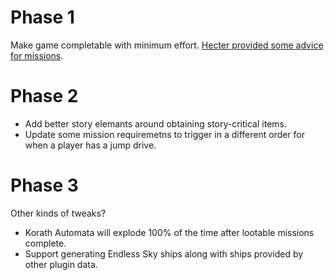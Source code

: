 # Phase 1

Make game completable with minimum effort.  [Hecter provided some advice for
missions][loot-missions].

# Phase 2

- Add better story elemants around obtaining story-critical items.
- Update some mission requiremetns to trigger in a different order for when a
  player has a jump drive.

# Phase 3

Other kinds of tweaks?

- Korath Automata will explode 100% of the time after lootable missions
  complete.
- Support generating Endless Sky ships along with ships provided by other plugin
  data.

[loot-missions]: https://discord.com/channels/251118043411775489/266345072554016768/947308875458183198
